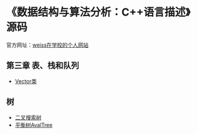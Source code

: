 # 《数据结构与算法分析：C++语言描述》源码

官方网址：[weiss在学校的个人网站](http://users.cis.fiu.edu/~weiss/)

## 第三章 表、栈和队列
 - [Vector类](Vector.h)


## 树

- [二叉搜索树](BinarySearchTree.h)
- [平衡树AvalTree](AvlTree.h)
